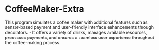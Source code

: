 # CoffeeMaker-Extra
This program simulates a coffee maker with additional features such as sensor-based payment and user-friendly interface enhancements through decorators. - It offers a variety of drinks, manages available resources, processes payments, and ensures a seamless user experience throughout the coffee-making process.
